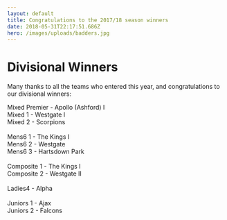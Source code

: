 ```yaml
---
layout: default
title: Congratulations to the 2017/18 season winners
date: 2018-05-31T22:17:51.686Z
hero: /images/uploads/badders.jpg
---
```

# Divisional Winners

Many thanks to all the teams who entered this year, and congratulations to our divisional winners:

Mixed Premier - Apollo (Ashford) I\
Mixed 1 - Westgate I\
Mixed 2 - Scorpions\
\
Mens6 1 - The Kings I\
Mens6 2 - Westgate\
Mens6 3 - Hartsdown Park\
\
Composite 1 - The Kings I\
Composite 2 - Westgate II\
\
Ladies4 - Alpha\
\
Juniors 1 - Ajax\
Juniors 2 - Falcons
